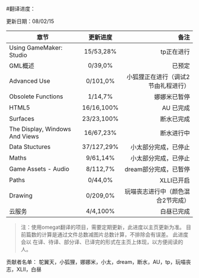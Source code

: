 #翻译进度：

更新日期：08/02/15

章节 | 更新进度  | 备注
------|:------:|------:
Using GameMaker: Studio  | 15/53,28% | tp正在进行
GML概述  | 0/39,0% | 已预定
Advanced Use  | 0/101,0% | 小狐狸正在进行（调试2节由礼程进行）
Obsolete Functions  | 1/14,7% | 娜娜米已暂停
HTML5  | 16/16,100% | AU 已完成
Surfaces  | 23/23,100% | 断水已完成
The Display, Windows And Views  | 16/67,23% |  断水进行中 
Data Stuctures  | 37/127,29% | 小太部分完成，已停止
Maths  | 9/61,14% | 小太部分完成，已停止
Game Assets - Audio  | 8/112,7% | dream部分完成，已暂停
Paths  | 0/44,0% | XLLI已开启
Drawing  | 0/209,0% | 玩喵丧志进行中（颜色混合2节完成）
云服务  | 4/4,100% | 白昼已完成

>注：使用omegat翻译的项目，需要定期更新，此进度以主页更新为准。
目前篇数的计算是通过文件总数减图片总数计算，不排除会有误差。
此进度会以 在译、待译、部分译、已译完的形式在主页上体现，以方便阅读的人。

贡献者名单：
鸵翼天，小狐狸，娜娜米，小太，dream，断水，AU，tp，玩喵丧志，XLII，白昼